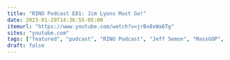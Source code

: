 ```yaml
---
title: "RINO Podcast E81: Jim Lyons Must Go!"
date: 2023-01-29T14:36:55-05:00
itemurl: "https://www.youtube.com/watch?v=jrBx8xWa6Tg"
sites: "youtube.com"
tags: ["featured", "podcast", "RINO Podcast", "Jeff Semon", "MassGOP", "Jim Lyons"]
draft: false
---
```


